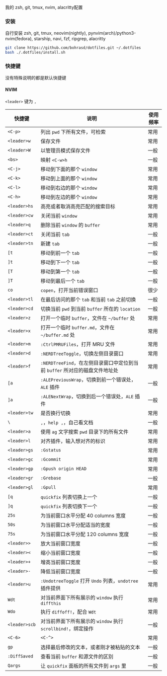 我的 zsh, git, tmux, nvim, alacritty配置

### 安装

自行安装 zsh, git, tmux, neovim(nightly), pynvim(arch)/python3-nvim(fedora), starship, navi, fzf, ripgrep, alacritty

```bash
git clone https://github.com/bohrasd/dotfiles.git ~/.dotfiles
bash ./.dotfiles/install.sh
```

### 快捷键

没有特殊说明的都是默认快捷键

#### NVIM

`<leader>` 键为 `,`

| 快捷键        | 说明                                                                        | 使用频率 |
| ---           | ---                                                                         | ---      |
| `<C-p>`       | 列出 `pwd` 下所有文件，可检索                                               | 常用     |
| `<leader>w`   | 保存文件                                                                    | 常用     |
| `<leader>W`   | 以管理员模式保存文件                                                        | 一般     |
| `<bs>`        | 映射 `<C-w>h`                                                               | 一般     |
| `<C-j>`       | 移动到下面的那个 `window`                                                   | 常用     |
| `<C-k>`       | 移动到上面的那个 `window`                                                   | 常用     |
| `<C-l>`       | 移动到右边的那个 `window`                                                   | 常用     |
| `<C-h>`       | 移动到左边的那个 `window`                                                   | 常用     |
| `<leader>hs`  | 高亮或者取消高亮匹配的搜索目标                                              | 常用     |
| `<leader>cw`  | 关闭当前 `window`                                                           | 常用     |
| `<leader>q`   | 删除当前 `window` 的 `buffer`                                               | 常用     |
| `<leader>ct`  | 关闭当前 `tab`                                                              | 一般     |
| `<leader>tn`  | 新建 `tab`                                                                  | 一般     |
| `[t`          | 移动到前一个 `tab`                                                          | 一般     |
| `]t`          | 移动到下一个 `tab`                                                          | 一般     |
| `[T`          | 移动到第一个 `tab`                                                          | 一般     |
| `]T`          | 移动到最后一个 `tab`                                                        | 一般     |
| `co`          | `copen`，打开当前错误窗口                                                   | 很少     |
| `<leader>tl`  | 在最后访问的那个 `tab` 和当前 `tab` 之前切换                                | 一般     |
| `<leader>cd`  | 切换当前 `pwd` 到当前 `buffer` 所在的 `location`                            | 一般     |
| `<leader>z`   | 打开一个临时 `buffer`，文件在 `~/buffer` 处                                 | 常用     |
| `<leader>x`   | 打开一个临时 `buffer.md`，文件在 `~/buffer.md` 处                           | 常用     |
| `<leader>m`   | `:CtrlPMRUFiles`，打开 MRU 文件                                             | 常用     |
| `<leader>d`   | `:NERDTreeToggle`，切换左侧目录窗口                                         | 常用     |
| `<leader>f`   | `:NERDTreeFind`，在左侧目录窗口中定位到当前 `buffer` 所对应的磁盘文件地址处 | 常用     |
| `[a`          | `:ALEPreviousWrap`，切换到前一个错误处，`ALE` 插件                          | 一般     |
| `]a`          | `:ALENextWrap`，切换到后一个错误处，`ALE` 插件                              | 一般     |
| `<leader>tw`  | 是否换行切换                                                                | 常用     |
| `\`           | `,`，`help ,`，自己看文档                                                   | 一般     |
| `<leader>a`   | 使用 `ag` 文字搜索 `pwd` 目录下的所有文件                                   | 常用     |
| `<leader>l`   | 对齐插件，输入想对齐的标识                                                  | 常用     |
| `<leader>gs`  | `:Gstatus`                                                                  | 常用     |
| `<leader>gc`  | `:Gcommit`                                                                  | 常用     |
| `<leader>gp`  | `:Gpush origin HEAD`                                                        | 常用     |
| `<leader>gr`  | `:Grebase`                                                                  | 一般     |
| `<leader>gl`  | `:Gpull`                                                                    | 常用     |
| `[q`          | `quickfix` 列表切换上一个                                                   | 一般     |
| `]q`          | `quickfix` 列表切换下一个                                                   | 一般     |
| `25s`         | 为当前窗口水平分配 40 columns 宽度                                          | 一般     |
| `50s`         | 为当前窗口水平分配适当的宽度                                                | 一般     |
| `75s`         | 为当前窗口水平分配 120 columns 宽度                                         | 一般     |
| `<leader>>`   | 放大当前窗口宽度                                                            | 一般     |
| `<leader><`   | 缩小当前窗口宽度                                                            | 一般     |
| `<leader>+`   | 增高当前窗口宽度                                                            | 一般     |
| `<leader>-`   | 降低当前窗口宽度                                                            | 一般     |
| `<leader>u`   | `:UndotreeToggle` 打开 `Undo` 列表，`undotree` 插件提供                     | 常用     |
| `Wdt`         | 对当前界面下所有展示的 `window` 执行 `diffthis`                             | 常用     |
| `Wdo`         | 执行 `diffoff!`，配合 `Wdt`                                                 | 常用     |
| `<leader>scb` | 对当前界面下所有展示的 `window` 执行 `scrollbind!`，绑定操作                | 一般     |
| `<C-6>`       | `<C-^>`                                                                     | 常用     |
| `gp`          | 选择最后修改的文本，或者刚才被粘贴的文本                                    | 一般     |
| `:DiffSaved`  | 查看当前 `buffer` 和源文件的区别                                            | 一般     |
| `Qargs`       | 让 `quickfix` 面板的所有文件到 `args` 里                                    | 一般     |
